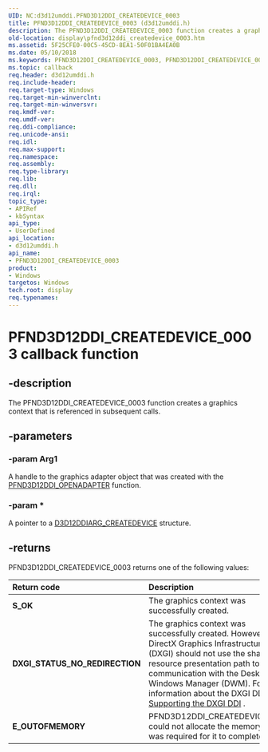 ```yaml
---
UID: NC:d3d12umddi.PFND3D12DDI_CREATEDEVICE_0003
title: PFND3D12DDI_CREATEDEVICE_0003 (d3d12umddi.h)
description: The PFND3D12DDI_CREATEDEVICE_0003 function creates a graphics context that is referenced in subsequent calls.
old-location: display\pfnd3d12ddi_createdevice_0003.htm
ms.assetid: 5F25CFE0-00C5-45CD-8EA1-50F01BA4EA0B
ms.date: 05/10/2018
ms.keywords: PFND3D12DDI_CREATEDEVICE_0003, PFND3D12DDI_CREATEDEVICE_0003 callback, PFND3D12DDI_CREATEDEVICE_0003 callback function [Display Devices], d3d12umddi/PFND3D12DDI_CREATEDEVICE_0003, display.pfnd3d12ddi_createdevice_0003
ms.topic: callback
req.header: d3d12umddi.h
req.include-header: 
req.target-type: Windows
req.target-min-winverclnt: 
req.target-min-winversvr: 
req.kmdf-ver: 
req.umdf-ver: 
req.ddi-compliance: 
req.unicode-ansi: 
req.idl: 
req.max-support: 
req.namespace: 
req.assembly: 
req.type-library: 
req.lib: 
req.dll: 
req.irql: 
topic_type:
- APIRef
- kbSyntax
api_type:
- UserDefined
api_location:
- d3d12umddi.h
api_name:
- PFND3D12DDI_CREATEDEVICE_0003
product:
- Windows
targetos: Windows
tech.root: display
req.typenames: 
---
```


# PFND3D12DDI_CREATEDEVICE_0003 callback function


## -description


The PFND3D12DDI_CREATEDEVICE_0003 function creates a graphics context that is referenced in subsequent calls.


## -parameters




### -param Arg1

A handle to the graphics adapter object that was created with the <a href="https://docs.microsoft.com/windows-hardware/drivers/ddi/content/d3d12umddi/nc-d3d12umddi-pfnd3d12ddi_openadapter">PFND3D12DDI_OPENADAPTER</a> function.

### -param *


A pointer to a <a href="https://docs.microsoft.com/windows-hardware/drivers/ddi/content/d3d12umddi/ns-d3d12umddi-d3d12ddiarg_createdevice_0003">D3D12DDIARG_CREATEDEVICE</a> structure.



## -returns

PFND3D12DDI_CREATEDEVICE_0003 returns one of the following values:

| **Return code** | **Description** | 
|:--|:--|
| **S_OK** | The graphics context was successfully created. | 
| **DXGI_STATUS_NO_REDIRECTION** | The graphics context was successfully created. However, the DirectX Graphics Infrastructure (DXGI) should not use the shared resource presentation path to effect communication with the Desktop Windows Manager (DWM). For more information about the DXGI DDI, see [Supporting the DXGI DDI](https://docs.microsoft.com/windows-hardware/drivers/display/supporting-the-dxgi-ddi) . | 
| **E_OUTOFMEMORY** |             PFND3D12DDI_CREATEDEVICE_0003 could not allocate the memory that was required for it to complete. |

 



